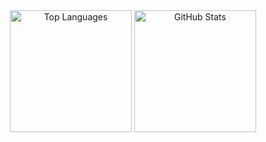 
<div align="center">
  <img height="195" src="https://github-readme-stats.vercel.app/api/top-langs/?username=Hussein-249&layout=compact&langs_count=6&hide=css,html,ejs,assembly&theme=transparent" alt="Top Languages">
  <img height="195" src="https://github-readme-stats.vercel.app/api?username=Hussein-249&show_icons=true&count_private=true&theme=transparent&rank_icon=github" alt="GitHub Stats">
</div>

##
